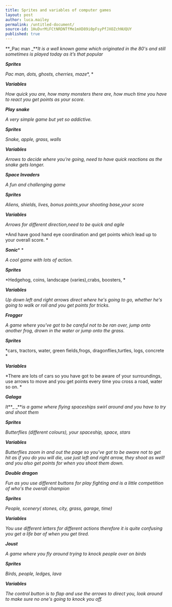 ```yaml
---
title: Sprites and variables of computer games
layout: post
author: luca.mailey
permalink: /untitled-document/
source-id: 1HuDvrMiFCtNRDNTfMe1mXD89i0pFsyPfJXOZchNUQUY
published: true
---
```

**_Pac man _***It is a well known game which originated  in the 80's and still sometimes is played today as it’s that popular*

**_Sprites_**

*Pac man, dots, ghosts, cherries, maze**, *

**_Variables_**

*How quick you are, how many monsters there are, how much time you have to react you get points as your score.*

**_Play snake_**

*A very simple game but yet so addictive.*

**_Sprites_**

*Snake, apple, grass, walls*

**_Variables_**

*Arrows to decide where you're going, need to have quick reactions as the snake gets longer.*

**_Space Invaders_**

*A fun and challenging game*

**_Sprites_**

*Aliens, shields, lives, bonus points,your shooting base,your score*

**_Variables_**

*Arrows for different direction,need to be quick and agile*

*And have good hand eye coordination and get points which lead up to your overall score.  *

**_Sonic_*** *

*A cool game with lots of action.*

**_Sprites_**

*Hedgehog, coins, landscape (varies),crabs, boosters, *

**_Variables_**

*Up down left and right arrows direct where he's going to go, whether he's going to walk or roll and you get points for tricks.*

**_Frogger_**

*A game where you've got to be careful not to be ran over, jump onto another frog, drown in the water or jump onto the grass.*

**_Sprites_**

*cars, tractors, water, green fields,frogs, dragonflies,turtles, logs, concrete      *

**_Variables_**

*There are lots of cars so you have got to be aware of your surroundings, use arrows to move and you get points every time you cross a road, water so on. *

**_Galaga_**

*It***_ _***is a game where flying spaceships swirl around and you have to try and shoot them*

**_Sprites_**

*Butterflies (different colours), your spaceship, space, stars*

**_Variables_**

*Butterflies zoom in and out the page so you've got to be aware not to get hit as if you do you will die, use just left and right arrow, they shoot as well! and you also get points for when you shoot them down.*

**_Double dragon_**

*Fun as you use different buttons for play fighting and is a little competition of who's the overall champion*

**_Sprites_**

*People, scenery( stones, city, grass, garage, time)*

**_Variables_**

*You use different letters for different actions therefore it  is quite confusing you get a life bar of when you get tired.*

**_Joust_**

*A game where you fly around trying to knock people over on birds*

**_Sprites_**

*Birds, people, ledges, lava*

**_Variables_**

*The control button is to flap and use the arrows to direct you, look around to make sure no one's going to knock you off.*

